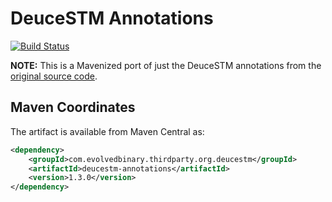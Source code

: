 # DeuceSTM Annotations

[![Build Status](https://travis-ci.com/evolvedbinary/deucestm-annotations.svg?branch=master)](https://travis-ci.com/evolvedbinary/deucestm-annotations)

**NOTE:** This is a Mavenized port of just the DeuceSTM annotations
from the [original source code](https://github.com/DeuceSTM/DeuceSTM).


## Maven Coordinates

The artifact is available from Maven Central as:

```xml
<dependency>
    <groupId>com.evolvedbinary.thirdparty.org.deucestm</groupId>
    <artifactId>deucestm-annotations</artifactId>
    <version>1.3.0</version>
</dependency>
```

